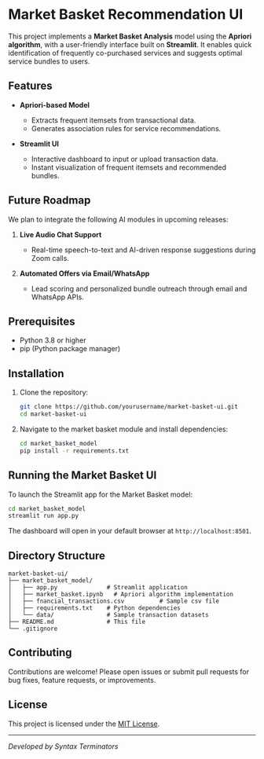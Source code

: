 # Market Basket Recommendation UI

This project implements a **Market Basket Analysis** model using the **Apriori algorithm**, with a user-friendly interface built on **Streamlit**. It enables quick identification of frequently co-purchased services and suggests optimal service bundles to users.

## Features

* **Apriori-based Model**

  * Extracts frequent itemsets from transactional data.
  * Generates association rules for service recommendations.
* **Streamlit UI**

  * Interactive dashboard to input or upload transaction data.
  * Instant visualization of frequent itemsets and recommended bundles.

## Future Roadmap

We plan to integrate the following AI modules in upcoming releases:

1. **Live Audio Chat Support**

   * Real-time speech-to-text and AI-driven response suggestions during Zoom calls.
2. **Automated Offers via Email/WhatsApp**

   * Lead scoring and personalized bundle outreach through email and WhatsApp APIs.

## Prerequisites

* Python 3.8 or higher
* pip (Python package manager)

## Installation

1. Clone the repository:

   ```bash
   git clone https://github.com/yourusername/market-basket-ui.git
   cd market-basket-ui
   ```
2. Navigate to the market basket module and install dependencies:

   ```bash
   cd market_basket_model
   pip install -r requirements.txt
   ```

## Running the Market Basket UI

To launch the Streamlit app for the Market Basket model:

```bash
cd market_basket_model
streamlit run app.py
```

The dashboard will open in your default browser at `http://localhost:8501`.

## Directory Structure

```
market-basket-ui/
├── market_basket_model/
│   ├── app.py              # Streamlit application
│   ├── market_basket.ipynb   # Apriori algorithm implementation
│   ├── fnancial_transactions.csv          # Sample csv file 
│   ├── requirements.txt    # Python dependencies
│   └── data/               # Sample transaction datasets
├── README.md               # This file
└── .gitignore
```

## Contributing

Contributions are welcome! Please open issues or submit pull requests for bug fixes, feature requests, or improvements.

## License

This project is licensed under the [MIT License](LICENSE).

---

*Developed by Syntax Terminators*
